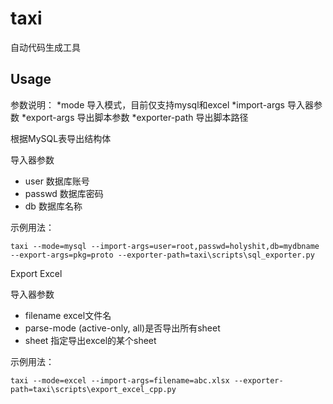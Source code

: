 # taxi
自动代码生成工具

## Usage

参数说明：
*mode 导入模式，目前仅支持mysql和excel
*import-args 导入器参数
*export-args 导出脚本参数
*exporter-path 导出脚本路径

根据MySQL表导出结构体

导入器参数
* user  数据库账号
* passwd 数据库密码
* db  数据库名称

示例用法：

`taxi --mode=mysql --import-args=user=root,passwd=holyshit,db=mydbname --export-args=pkg=proto --exporter-path=taxi\scripts\sql_exporter.py`

Export Excel

导入器参数
* filename      excel文件名
* parse-mode    (active-only, all)是否导出所有sheet
* sheet         指定导出excel的某个sheet

示例用法：

`taxi --mode=excel --import-args=filename=abc.xlsx --exporter-path=taxi\scripts\export_excel_cpp.py`